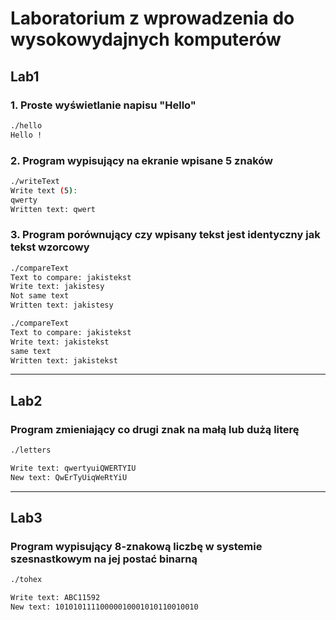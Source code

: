 # Laboratorium z wprowadzenia do wysokowydajnych komputerów

## Lab1

### 1. Proste wyświetlanie napisu "Hello"
```bash
./hello
Hello !
```

### 2. Program wypisujący na ekranie wpisane 5 znaków
```bash
./writeText
Write text (5):
qwerty
Written text: qwert
```

### 3. Program porównujący czy wpisany tekst jest identyczny jak tekst wzorcowy
```bash
./compareText
Text to compare: jakistekst
Write text: jakistesy
Not same text
Written text: jakistesy

./compareText
Text to compare: jakistekst
Write text: jakistekst
same text
Written text: jakistekst
```

---

## Lab2

### Program zmieniający co drugi znak na małą lub dużą literę
```bash
./letters

Write text: qwertyuiQWERTYIU
New text: QwErTyUiqWeRtYiU
```

---

## Lab3

### Program wypisujący 8-znakową liczbę w systemie szesnastkowym na jej postać binarną
```bash
./tohex

Write text: ABC11592
New text: 10101011110000010001010110010010
```

